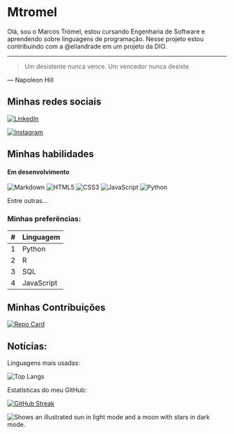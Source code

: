 # Mtromel

Olá, sou o Marcos Trömel, estou cursando Engenharia de Software e aprendendo sobre linguagens de programação. Nesse projeto estou contribuindo com a @eliandrade em um projeto da DIO.

---
> Um desistente nunca vence. Um vencedor nunca desiste.

— Napoleon Hill


## Minhas redes sociais
[![LinkedIn](https://img.shields.io/badge/LinkedIn-000?style=for-the-badge&logo=linkedin&logoColor=0E76A8)](https://www.linkedin.com/in/marcostromel/)

[![Instagram](https://img.shields.io/badge/Instagram-000?style=for-the-badge&logo=instagram)](https://www.instagram.com/marcos.tromel/)

## Minhas habilidades
#### Em desenvolvimento
![Markdown](https://img.shields.io/badge/Markdown-000?style=for-the-badge&logo=markdown)
![HTML5](https://img.shields.io/badge/HTML5-000?style=for-the-badge&logo=html5)
![CSS3](https://img.shields.io/badge/CSS3-000?style=for-the-badge&logo=css3&logoColor=264CE4)
![JavaScript](https://img.shields.io/badge/JavaScript-000?style=for-the-badge&logo=javascript)
![Python](https://img.shields.io/badge/Python-000?style=for-the-badge&logo=python)

Entre outras...

### Minhas preferências:

|   #  | Linguagem |
|-----:|-----------|
|     1| Python    |
|     2| R         |
|     3| SQL       |
|4     | JavaScript|


## Minhas Contribuições
[![Repo Card](https://github-readme-stats.vercel.app/api/pin/?username=mtromel&repo=dio-lab-open-source&bg_color=#0000ff&border_color=fff&show_icons=true&icon_color=fff&title_color=fff&text_color=fff)](https://github.com/mtromel/dio-lab-open-source)

## Notícias:
Linguagens mais usadas:

![Top Langs](https://github-readme-stats-git-masterrstaa-rickstaa.vercel.app/api/top-langs/?username=mtromel&bg_color=000&border_color=30A3DC&title_color=E94D5F&text_color=FFF)

Estatísticas do meu GitHub:

[![GitHub Streak](https://streak-stats.demolab.com/?user=mtromel&theme=bear&background=000&border=30A3DC&dates=FFF)](https://git.io/streak-stats)

<picture>
  <source media="(prefers-color-scheme: dark)" srcset="https://user-images.githubusercontent.com/25423296/163456776-7f95b81a-f1ed-45f7-b7ab-8fa810d529fa.png">
  <source media="(prefers-color-scheme: light)" srcset="https://user-images.githubusercontent.com/25423296/163456779-a8556205-d0a5-45e2-ac17-42d089e3c3f8.png">
  <img alt="Shows an illustrated sun in light mode and a moon with stars in dark mode." src="https://user-images.githubusercontent.com/25423296/163456779-a8556205-d0a5-45e2-ac17-42d089e3c3f8.png">
</picture>